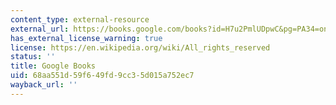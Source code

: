 ```yaml
---
content_type: external-resource
external_url: https://books.google.com/books?id=H7u2PmlUDpwC&pg=PA34=onepage#v=onepage&q&f=false
has_external_license_warning: true
license: https://en.wikipedia.org/wiki/All_rights_reserved
status: ''
title: Google Books
uid: 68aa551d-59f6-49fd-9cc3-5d015a752ec7
wayback_url: ''
---
```

